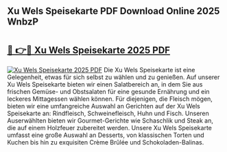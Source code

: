 ## Xu Wels Speisekarte PDF Download Online 2025 WnbzP

# <h2><a href="http://gcaze9i.nevu.top/?p=Xu+Wels+Speisekarte">🔗 👉🔴 Xu Wels Speisekarte 2025 PDF</a></h2>

[![Xu Wels Speisekarte 2025 PDF](https://i.imgur.com/dBaPXMq.png)](http://gcaze9i.nevu.top/?p=Xu+Wels+Speisekarte)
Die Xu Wels Speisekarte ist eine Gelegenheit, etwas für sich selbst zu wählen und zu genießen. Auf unserer Xu Wels Speisekarte bieten wir einen Salatbereich an, in dem Sie aus frischen Gemüse- und Obstsalaten für eine gesunde Ernährung und ein leckeres Mittagessen wählen können. Für diejenigen, die Fleisch mögen, bieten wir eine umfangreiche Auswahl an Gerichten auf der Xu Wels Speisekarte an: Rindfleisch, Schweinefleisch, Huhn und Fisch. Unseren Auserwählten bieten wir Gourmet-Gerichte wie Schaschlik und Steak an, die auf einem Holzfeuer zubereitet werden. Unsere Xu Wels Speisekarte umfasst eine große Auswahl an Desserts, von klassischen Torten und Kuchen bis hin zu exquisiten Crème Brûlée und Schokoladen-Balinas.
